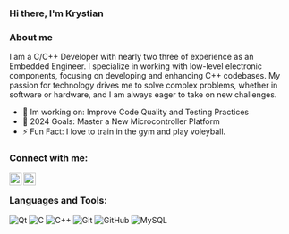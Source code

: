 ### Hi there, I'm Krystian 


### About me
I am a C/C++ Developer with nearly two three of experience as an Embedded Engineer. 
I specialize in working with low-level electronic components, focusing on developing and enhancing C++ codebases.
My passion for technology drives me to solve complex problems, whether in software or hardware, and I am always eager to take
on new challenges.

- 🌱 Im working on: Improve Code Quality and Testing Practices
- 🥅 2024 Goals: Master a New Microcontroller Platform
- ⚡ Fun Fact: I love to train in the gym and play voleyball.




### Connect with me:
[<img align="left" alt="pikuskrystian  | YouTube"  width="22px" src="https://cdn.jsdelivr.net/npm/simple-icons@4.25.0/icons/linkedin.svg" />](https://www.linkedin.com/in/krystian-pikus-531201213/)
[<img align="left" alt="google.com" width="22px" src="https://cdn.jsdelivr.net/npm/simple-icons@v3/icons/gmail.svg" />](mailto:pikuskrystian@gmail.com)





<br/>

### Languages and Tools:

![Qt](https://img.shields.io/badge/Qt-%23217346.svg?style=for-the-badge&logo=Qt&logoColor=white)
![C](https://img.shields.io/badge/c-%2300599C.svg?style=for-the-badge&logo=c&logoColor=white)
![C++](https://img.shields.io/badge/c++-%2300599C.svg?style=for-the-badge&logo=c%2B%2B&logoColor=white)
![Git](https://img.shields.io/badge/git-%23F05033.svg?style=for-the-badge&logo=git&logoColor=white)
![GitHub](https://img.shields.io/badge/github-%23121011.svg?style=for-the-badge&logo=github&logoColor=white)
![MySQL](https://img.shields.io/badge/mysql-%2300f.svg?style=for-the-badge&logo=mysql&logoColor=white)
<br/>
<!-- <img align="left" alt="pikuskrystian's GitHub Stats" src="https://github-readme-stats.vercel.app/api?username=pikuskrystian&show_icons=treu&hide_border=true"   /> -->




